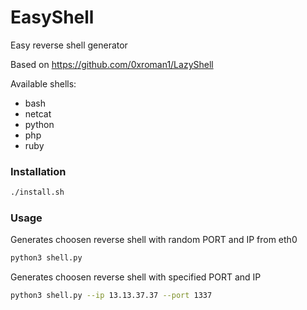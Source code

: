 # EasyShell
Easy reverse shell generator

Based on https://github.com/0xroman1/LazyShell


Available shells:
- bash
- netcat
- python
- php
- ruby

### Installation
```bash
./install.sh
```

### Usage
Generates choosen reverse shell with random PORT and IP from eth0
```bash
python3 shell.py
```

Generates choosen reverse shell with specified PORT and IP
```sh
python3 shell.py --ip 13.13.37.37 --port 1337
```
